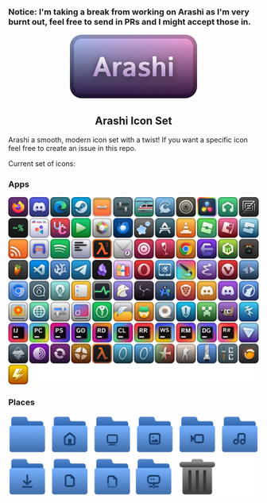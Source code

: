 ### Notice: I'm taking a break from working on Arashi as I'm very burnt out, feel free to send in PRs and I might accept those in.

<center>
    <img src="logo.png">
    <h2>Arashi Icon Set</h2>
</center>

Arashi a smooth, modern icon set with a twist! If you want a specific icon feel free to create an issue in this repo.

Current set of icons:

### Apps
![Apps](apps.png)

### Places
![Folders](places.png)